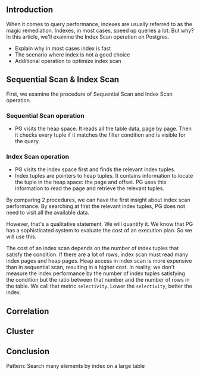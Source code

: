 ## Introduction
When it comes to query performance, indexes are usually referred to as the magic remediation. Indexes, in most cases, speed up queries a lot. But why?
In this article, we'll examine the Index Scan operation on Postgres.
- Explain why in most cases index is fast
- The scenario where index is not a good choice
- Additional operation to optimize index scan

## Sequential Scan & Index Scan
First, we examine the procedure of Sequential Scan and Index Scan operation.

### Sequential Scan operation
- PG visits the heap space. It reads all the table data, page by page. Then it checks every tuple if it matches the filter condition and is visible for the query.
  
### Index Scan operation
- PG visits the index space first and finds the relevant index tuples.
- Index tuples are pointers to heap tuples. It contains information to locate the tuple in the heap space: the page and offset. PG uses this information to read the page and retrieve the relevant tuples.

By comparing 2 procedures, we can have the first insight about index scan performance. By searching at first the relevant index tuples, PG does not need to visit all the available data.

However, that's a qualitative statement. We will quantify it. We know that PG has a sophisticated system to evaluate the cost of an execution plan. So we will use this.

The cost of an index scan depends on the number of index tuples that satisfy the condition. If there are a lot of rows, index scan must read many index pages and heap pages. Heap access in index scan is more expensive than in sequential scan, resulting in a higher cost.
In reality, we don't measure the index performance by the number of index tuples satisfying the condition but the ratio between that number and the number of rows in the table. We call that metric `selectivity`. Lower the `selectivity`, better the index.





## Correlation

## Cluster

## Conclusion
Pattern: Search many elements by index on a large table
